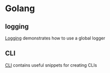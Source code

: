 # Golang

## logging

[Logging](logging) demonstrates how to use a global logger

## CLI

[CLI](cli) contains useful snippets for creating CLIs
